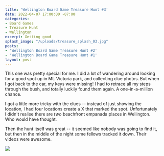 ```yaml
---
title: 'Wellington Board Game Treasure Hunt #3'
date: 2022-04-07 17:00:00 -07:00
categories:
- Board Games
- Treasure Hunt
- Wellington
excerpt: Getting good
splash_image: "/uploads/treasure_splash_03.jpg"
posts:
- 'Wellington Board Game Treasure Hunt #2'
- 'Wellington Board Game Treasure Hunt #1'
layout: post
---
```


This one was pretty special for me. I did a lot of wandering around looking for a good spot up in Mt. Victoria park, and collecting clue photos. But when I got back to the car, my keys were missing! I had to retrace all my steps through the bush, and totally luckily found them again. A one-in-a-million chance.

I got a little more tricky with the clues -- instead of just showing the location, I had four locations create a X that marked the spot. Unfortunately I didn't realise there are _two_ beachfront empanada places in Wellington. Who would have thought.

Then the hunt itself was great -- it seemed like nobody was going to find it, but then in the middle of the night some fellows tracked it down. Their videos were awesome.

![](/uploads/treasurehunt_03.png)